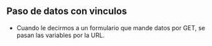 ## Paso de datos con vinculos

- Cuando le decirmos a un formulario que mande datos por GET, se pasan las variables por la URL.



